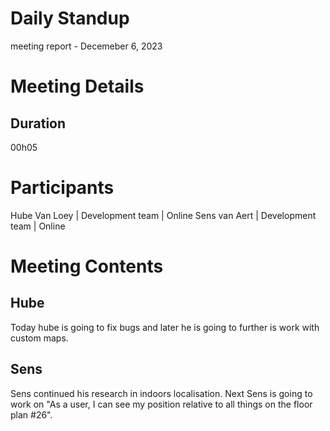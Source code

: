 # Daily Standup
meeting report - Decemeber 6, 2023

# Meeting Details
## Duration
00h05

# Participants
Hube Van Loey | Development team | Online
Sens van Aert | Development team | Online

# Meeting Contents
## Hube
Today hube is going to fix bugs and later he is going to further is work with custom maps.

## Sens
Sens continued his research in indoors localisation. Next Sens is going to work on "As a user, I can see my position relative to all things on the floor plan #26".
